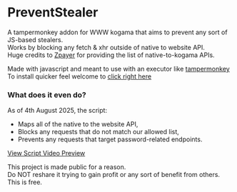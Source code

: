 # PreventStealer
A tampermonkey addon for WWW kogama that aims to prevent any sort of JS-based stealers.   
Works by blocking any fetch & xhr outside of native to website API.   
Huge credits to [Zpayer](https://github.com/RandomUser15456) for providing the list of native-to-kogama APIs.


Made with javascript and meant to use with an executor like [tampermonkey](https://www.tampermonkey.net/)  
To install quicker feel welcome to [click right here](https://github.com/cybrskunk/PreventStealer/raw/refs/heads/main/src/PreventStealerV2.user.js)

### What does it even do?
As of 4th August 2025, the script:  
- Maps all of the native to the website API,
- Blocks any requests that do not match our allowed list,
- Prevents any requests that target password-related endpoints.

[View Script Video Preview](https://youtu.be/WG7jrak2eKs)


This project is made public for a reason.  
Do NOT reshare it trying to gain profit or any sort of benefit from others.  
This is free. 
